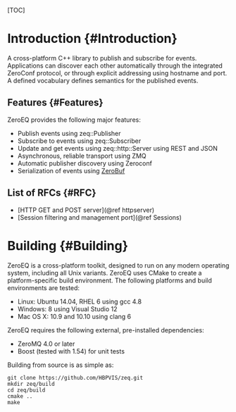 [TOC]

# Introduction {#Introduction}

A cross-platform C++ library to publish and subscribe for events. Applications
can discover each other automatically through the integrated ZeroConf protocol,
or through explicit addressing using hostname and port. A defined vocabulary
defines semantics for the published events.

## Features {#Features}

ZeroEQ provides the following major features:

* Publish events using zeq::Publisher
* Subscribe to events using zeq::Subscriber
* Update and get events using zeq::http::Server using REST and JSON
* Asynchronous, reliable transport using ZMQ
* Automatic publisher discovery using Zeroconf
* Serialization of events using [ZeroBuf](https://github.com/HBPVIS/ZeroBuf)

## List of RFCs {#RFC}

* [HTTP GET and POST server](@ref httpserver)
* [Session filtering and management port](@ref Sessions)

# Building {#Building}

ZeroEQ is a cross-platform toolkit, designed to run on any modern operating
system, including all Unix variants. ZeroEQ uses CMake to create a
platform-specific build environment. The following platforms and build
environments are tested:

* Linux: Ubuntu 14.04, RHEL 6 using gcc 4.8
* Windows: 8 using Visual Studio 12
* Mac OS X: 10.9 and 10.10 using clang 6

ZeroEQ requires the following external, pre-installed dependencies:

* ZeroMQ 4.0 or later
* Boost (tested with 1.54) for unit tests

Building from source is as simple as:

    git clone https://github.com/HBPVIS/zeq.git
    mkdir zeq/build
    cd zeq/build
    cmake ..
    make
